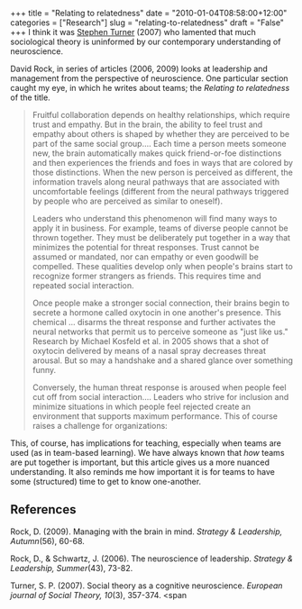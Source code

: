 +++
title = "Relating to relatedness"
date = "2010-01-04T08:58:00+12:00"
categories = ["Research"]
slug = "relating-to-relatedness"
draft = "False"
+++
I think it was [Stephen Turner](https://www.cas.usf.edu/philosophy/turner/)
(2007) who lamented that much sociological theory is uninformed by our
contemporary understanding of neuroscience.

David Rock, in series of articles (2006, 2009) looks at leadership and
management from the perspective of neuroscience. One particular section caught
my eye, in which he writes about teams; the _Relating to relatedness_ of the
title.

> Fruitful collaboration depends on healthy relationships, which require
> trust and empathy. But in the brain, the ability to feel trust and
> empathy about others is shaped by whether they are perceived to be
> part of the same social group.... Each time a person meets someone
> new, the brain automatically makes quick friend-or-foe distinctions
> and then experiences the friends and foes in ways that are colored by
> those distinctions. When the new person is perceived as different, the
> information travels along neural pathways that are associated with
> uncomfortable feelings (different from the neural pathways triggered
> by people who are perceived as similar to oneself).
>
> Leaders who understand this phenomenon will find many ways to apply it
> in business. For example, teams of diverse people cannot be thrown
> together. They must be deliberately put together in a way that
> minimizes the potential for threat responses. Trust cannot be assumed
> or mandated, nor can empathy or even goodwill be compelled. These
> qualities develop only when people's brains start to recognize former
> strangers as friends. This requires time and repeated social
> interaction.
>
> Once people make a stronger social connection, their brains begin to
> secrete a hormone called oxytocin in one another's presence. This
> chemical ... disarms the threat response and further activates the
> neural networks that permit us to perceive someone as "just like us."
> Research by Michael Kosfeld et al. in 2005 shows that a shot of
> oxytocin delivered by means of a nasal spray decreases threat arousal.
> But so may a handshake and a shared glance over something funny.
>
> Conversely, the human threat response is aroused when people feel cut
> off from social interaction.... Leaders who strive for inclusion and
> minimize situations in which people feel rejected create an
> environment that supports maximum performance. This of course raises a
> challenge for organizations:

This, of course, has implications for teaching, especially when teams
are used (as in team-based learning). We have always known that _how_
teams are put together is important, but this article gives us a more
nuanced understanding. It also reminds me how important it is for teams
to have some (structured) time to get to know one-another.

## References

Rock, D. (2009). Managing with the brain in mind. _Strategy & Leadership,
Autumn_(56), 60-68. 

Rock, D., & Schwartz, J. (2006). The neuroscience of leadership.  _Strategy &
Leadership</span>, Summer_(43), 73-82.

Turner, S. P. (2007). Social theory as a cognitive neuroscience. _European
journal of Social Theory, 10_(3), 357-374. <span

